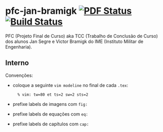 # pfc-jan-bramigk [![PDF Status][badge]][pdf] [![Build Status][status]][travis]

PFC (Projeto Final de Curso) aka TCC (Trabalho de Conclusão de Curso) dos
alunos Jan Segre e Victor Bramigk do IME (Instituto Militar de Engenharia).

## Interno

Convenções:

- coloque a seguinte `vim modeline` no final de cada `.tex`:

        % vim: tw=80 et ts=2 sw=2 sts=2
- prefixe labels de imagens com `fig:`
- prefixe labels de equações com `eq:`
- prefixe labels de capítulos com `cap:`


[badge]: https://www.sharelatex.com/github/repos/roboime/pfc-jan-bramigk/builds/latest/badge.svg
[pdf]:   https://www.sharelatex.com/github/repos/roboime/pfc-jan-bramigk/builds/latest/output.pdf
[status]: https://travis-ci.org/roboime/pfc-jan-bramigk.svg
[travis]: https://travis-ci.org/roboime/pfc-jan-bramigk
